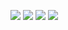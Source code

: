 ![](https://github-readme-stats.vercel.app/api/top-langs/?username=vulptex1234&bg_color=30,aa00ff,0055ff&title_color=fff&text_color=fff)
![](https://github-readme-stats.vercel.app/api?username=kchn244&show_icons=true&bg_color=30,aa00ff,0055ff&title_color=fff&text_color=fff)
![](https://github-readme-stats.vercel.app/api/top-langs/?username=vulptex1234&bg_color=30,aa00ff,0055ff&title_color=fff&text_color=fff)
![](https://github-readme-stats.vercel.app/api?username=kchn24&show_icons=true&bg_color=30,aa00ff,0055ff&title_color=fff&text_color=fff)
